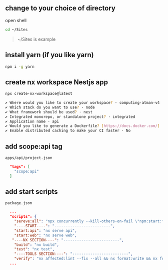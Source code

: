 ## change to your choice of directory

open shell

```bash
cd ~/Sites
```

> ~/Sites is example

## install yarn (if you like yarn)

```bash
npm i -g yarn
```

## create nx workspace Nestjs app

```bash
npx create-nx-workspace@latest

✔ Where would you like to create your workspace? · computing-atman-v4
✔ Which stack do you want to use? · node
✔ What framework should be used? · nest
✔ Integrated monorepo, or standalone project? · integrated
✔ Application name · api
✔ Would you like to generate a Dockerfile? [https://docs.docker.com/] · No
✔ Enable distributed caching to make your CI faster · No
```

## add scope:api tag

 `apps/api/project.json`

```json
  "tags": [
    "scope:api"
  ]
```

## add start scripts

 `package.json`

```json
  ...
  "scripts": {
    "sereve:all": "npx concurrently --kill-others-on-fail \"npm:start:*\"",
    "----START----": "-------------------------",
    "start:api": "nx serve api",
    "start:web": "nx serve web",
   "----NX SECTION----": "-------------------------",
    "build": "nx build",
    "test": "nx test",    
    "----TOOLS SECTION----": "-------------------------",
    "verify": "nx affected:lint --fix --all && nx format:write && nx format:check && nx affected --target=lint --fix --parallel=3 && npx nx affected --target=test --parallel=3 && nx affected --target=build --parallel=3 --exclude=web"
  ...
```
